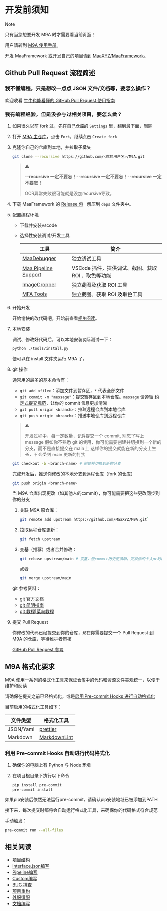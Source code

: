 # 开发前须知

> [!NOTE]
>
> 只有当您想要开发 M9A 时才需要看当前页面！
>
> 用户请转到 [M9A 使用手册](../manual/新手上路.md)。
>
> 开发 MaaFramework 或开发自己的项目请到 [MaaXYZ/MaaFramework](https://github.com/MaaXYZ/MaaFramework)。

## Github Pull Request 流程简述

### 我不懂编程，只是想改一点点 JSON 文件/文档等，要怎么操作？

欢迎收看 [牛牛也能看懂的 GitHub Pull Request 使用指南](https://maa.plus/docs/zh-cn/develop/pr-tutorial.html)

### 我有编程经验，但是没参与过相关项目，要怎么做？

1. 如果很久以前 fork 过，先在自己仓库的 `Settings` 里，翻到最下面，删除

2. 打开 [M9A 主仓库](https://github.com/MaaXYZ/M9A)，点击 `Fork`，继续点击 `Create fork`

3. 克隆你自己的仓库到本地，并拉取子模块

    ```bash
    git clone --recursive https://github.com/<你的用户名>/M9A.git
    ```

    > ⚠
    >
    > **--recursive 一定不要忘！****--recursive 一定不要忘！****--recursive 一定不要忘！**
    >
    > OCR异常失败很可能就是没加recursive导致。

4. 下载 MaaFramework 的 [Release 包](https://github.com/MaaXYZ/MaaFramework/releases)，解压到 `deps` 文件夹中。

5. 配置编程环境

    - 下载并安装vscode
    - 选择性安装调试/开发工具

        | 工具 | 简介 |
        | --- | --- |
        | [MaaDebugger](https://github.com/MaaXYZ/MaaDebugger) | 独立调试工具 |
        | [Maa Pipeline Support](https://marketplace.visualstudio.com/items?itemName=nekosu.maa-support) | VSCode 插件，提供调试、截图、获取 ROI 、取色等功能 |
        | [ImageCropper](https://github.com/MaaXYZ/MaaFramework/tree/main/tools/ImageCropper) | 独立截图及获取 ROI 工具 |
        | [MFA Tools](https://github.com/SweetSmellFox/MFATools) | 独立截图、获取 ROI 及取色工具 |

6. 开始开发

    开始愉快的改代码吧，开始前查看[相关阅读](#相关阅读)。

7. 本地安装

    调试、修改好代码后，可以本地安装实际测试一下：

    ```bash
    python ./tools/install.py
    ```

    便可以在 install 文件夹运行 M9A 了。

8. git 操作

    通常用的最多的基本命令有：
    - `git add <file>`：添加文件到暂存区，`*` 代表全部文件
    - `git commit -m "message"`：提交暂存区到本地仓库。`message` 请遵循 [约定式提交规范](https://www.conventionalcommits.org/zh-hans/v1.0.0/)，让你的 commit 信息更加清晰
    - `git pull origin <branch>`：拉取远程仓库到本地仓库
    - `git push origin <branch>`：推送本地仓库到远程仓库

    > ⚠
    >
    > 开发过程中，每一定数量，记得提交一个 commit, 别忘了写上 message
    > 假如你不熟悉 git 的使用，你可能需要创建并切换到一个新的分支，而不是直接提交在 main 上
    > 这样你的提交就能在新的分支上生长，不会受到 main 更新的打扰

    ```bash
    git checkout -b <branch-name> # 创建并切换到新的分支
    ```

    完成开发后，推送你修改的本地分支到远程仓库（fork 的仓库）

    ```bash
    git push origin <branch-name>
    ```

    当 M9A 仓库出现更改（如其他人的commit），你可能需要把这些更改同步到你的分支

    1. 关联 M9A 原仓库：

        ```bash
        git remote add upstream https://github.com/MaaXYZ/M9A.git`
        ```

    2. 拉取远程仓库更新：

        ```bash
        git fetch upstream
        ```

    3. 变基（推荐）或者合并修改：

        ```bash
        git rebase upstream/main # 变基，使commit历史更清晰，完成你的个人pr时建议使用rebase而不是merge来合并修改
        ```

        或者

        ```bash
        git merge upstream/main
        ```

    git 参考资料：
    - [git 官方文档](https://git-scm.com/docs)
    - [git 简明指南](https://www.runoob.com/manual/git-guide/)
    - [git 教程|菜鸟教程](https://www.runoob.com/git/git-tutorial.html)

9. 提交 Pull Request

    你修改的代码已经提交到你的仓库，现在你需要提交一个 Pull Request 到 M9A 的仓库，等待维护者审核

    [GitHub Pull Request 参考](https://maa.plus/docs/zh-cn/develop/pr-tutorial.html)

## M9A 格式化要求

M9A 使用一系列的格式化工具来保证仓库中的代码和资源文件美观统一，以便于维护和阅读

请确保在提交之前已经格式化，或是[启用 Pre-commit Hooks 进行自动格式化](#pre-commit-hooks)

目前启用的格式化工具如下：

| 文件类型 | 格式化工具 |
| --- | --- |
| JSON/Yaml | [prettier](https://prettier.io/) |
| Markdown | [MarkdownLint](https://github.com/DavidAnson/markdownlint-cli2) |

### 利用 Pre-commit Hooks 自动进行代码格式化

<a id="pre-commit-hooks"></a>

1. 确保你的电脑上有 Python 与 Node 环境

2. 在项目根目录下执行以下命令

    ```bash
    pip install pre-commit
    pre-commit install
    ```

如果pip安装后依然无法运行pre-commit，请确认pip安装地址已被添加到PATH

接下来，每次提交时都将会自动运行格式化工具，来确保你的代码格式符合规范

手动触发：

```bash
pre-commit run --all-files
```

## 相关阅读

- [项目结构](./项目结构.md)
- [interface.json编写](./interface.json编写.md)
- [Pipeline编写](./Pipeline编写.md)
- [Custom编写](./Custom编写.md)
- [BUG 排查](./Bug排查.md)
- [项目重构](./项目重构.md)
- [外服适配](./外服适配.md)
- [文档编写](./文档编写.md)

